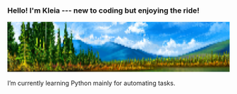 ### Hello! I'm Kleia --- new to coding but enjoying the ride!

![HeyKleiaNaturePixelArt](https://github.com/HeyKleia/HeyKleia/blob/main/HeyKleia/Blob/nature-with-sky.png)

I’m currently learning Python mainly for automating tasks.

<!--
**HeyKleia/HeyKleia** is a ✨ _special_ ✨ repository because its `README.md` (this file) appears on your GitHub profile.

Here are some ideas to get you started:

- 🔭 I’m currently working on ...
- 🌱 I’m currently learning ...
- 👯 I’m looking to collaborate on ...
- 🤔 I’m looking for help with ...
- 💬 Ask me about ...
- 📫 How to reach me: ...
- 😄 Pronouns: ...
- ⚡ Fun fact: ...
-->

